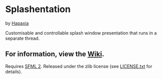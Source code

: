 # Splashentation
by [Hapaxia](https://github.com/Hapaxia)

Customisable and controllable splash window presentation that runs in a separate thread.

## For information, view the [Wiki](https://github.com/Hapaxia/Splashentation/wiki).

Requires [SFML 2](https://sfml-dev.org).
Released under the zlib license (see [LICENSE.txt](https://github.com/Hapaxia/Splashentation/blob/master/LICENSE.txt) for details).
